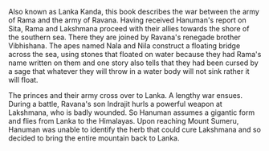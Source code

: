 Also known as Lanka Kanda, this book describes the war between the army of Rama and the army of Ravana. Having received Hanuman's report on Sita, Rama and Lakshmana proceed with their allies towards the shore of the southern sea. There they are joined by Ravana's renegade brother Vibhishana. The apes named Nala and Nila construct a floating bridge across the sea, using stones that floated on water because they had Rama's name written on them and one story also tells that they had been cursed by a sage that whatever they will throw in a water body will not sink rather it will float.

The princes and their army cross over to Lanka. A lengthy war ensues. During a battle, Ravana's son Indrajit hurls a powerful weapon at Lakshmana, who is badly wounded. So Hanuman assumes a gigantic form and flies from Lanka to the Himalayas. Upon reaching Mount Sumeru, Hanuman was unable to identify the herb that could cure Lakshmana and so decided to bring the entire mountain back to Lanka.
